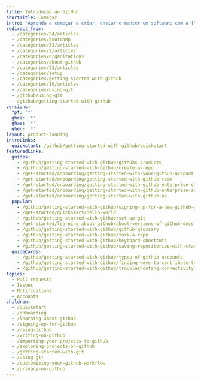 ```yaml
---
title: Introdução ao GitHub
shortTitle: Começar
intro: 'Aprenda a começar a criar, enviar e manter um software com a {% data variables.product.prodname_dotcom %}. Explore nossos produtos, inscreva-se em uma conta e conecte-se com a maior comunidade de desenvolvimento do mundo.'
redirect_from:
  - /categories/54/articles
  - /categories/bootcamp
  - /categories/32/articles
  - /categories/2/articles
  - /categories/organizations
  - /categories/about-github
  - /categories/53/articles
  - /categories/setup
  - /categories/getting-started-with-github
  - /categories/19/articles
  - /categories/using-git
  - /github/using-git
  - /github/getting-started-with-github
versions:
  fpt: '*'
  ghes: '*'
  ghae: '*'
  ghec: '*'
layout: product-landing
introLinks:
  quickstart: /github/getting-started-with-github/quickstart
featuredLinks:
  guides:
    - /github/getting-started-with-github/githubs-products
    - /github/getting-started-with-github/create-a-repo
    - /get-started/onboarding/getting-started-with-your-github-account
    - /get-started/onboarding/getting-started-with-github-team
    - /get-started/onboarding/getting-started-with-github-enterprise-cloud
    - /get-started/onboarding/getting-started-with-github-enterprise-server
    - /get-started/onboarding/getting-started-with-github-ae
  popular:
    - /github/getting-started-with-github/signing-up-for-a-new-github-account
    - /get-started/quickstart/hello-world
    - /github/getting-started-with-github/set-up-git
    - /get-started/learning-about-github/about-versions-of-github-docs
    - /github/getting-started-with-github/github-glossary
    - /github/getting-started-with-github/fork-a-repo
    - /github/getting-started-with-github/keyboard-shortcuts
    - /github/getting-started-with-github/saving-repositories-with-stars
  guideCards:
    - /github/getting-started-with-github/types-of-github-accounts
    - /github/getting-started-with-github/finding-ways-to-contribute-to-open-source-on-github
    - /github/getting-started-with-github/troubleshooting-connectivity-problems
topics:
  - Pull requests
  - Issues
  - Notifications
  - Accounts
children:
  - /quickstart
  - /onboarding
  - /learning-about-github
  - /signing-up-for-github
  - /using-github
  - /writing-on-github
  - /importing-your-projects-to-github
  - /exploring-projects-on-github
  - /getting-started-with-git
  - /using-git
  - /customizing-your-github-workflow
  - /privacy-on-github
---
```


